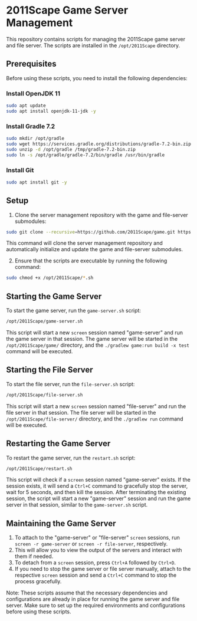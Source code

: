# 2011Scape Game Server Management

This repository contains scripts for managing the 2011Scape game server and file server. The scripts are installed in the `/opt/2011Scape` directory.

## Prerequisites

Before using these scripts, you need to install the following dependencies:

### Install OpenJDK 11

```bash
sudo apt update
sudo apt install openjdk-11-jdk -y
```

### Install Gradle 7.2

```bash
sudo mkdir /opt/gradle
sudo wget https://services.gradle.org/distributions/gradle-7.2-bin.zip -P /tmp
sudo unzip -d /opt/gradle /tmp/gradle-7.2-bin.zip
sudo ln -s /opt/gradle/gradle-7.2/bin/gradle /usr/bin/gradle
```

### Install Git

```bash
sudo apt install git -y
```

## Setup

1. Clone the server management repository with the game and file-server submodules:

```bash
sudo git clone --recursive=https://github.com/2011Scape/game.git https://github.com/2011Scape/file-server.git https://github.com/2011Scape/2011scape-linux-server-management.git /opt/2011Scape
```

This command will clone the server management repository and automatically initialize and update the game and file-server submodules.

2. Ensure that the scripts are executable by running the following command:

```bash
sudo chmod +x /opt/2011Scape/*.sh
```

## Starting the Game Server

To start the game server, run the `game-server.sh` script:

```bash
/opt/2011Scape/game-server.sh
```

This script will start a new `screen` session named "game-server" and run the game server in that session. The game server will be started in the `/opt/2011Scape/game/` directory, and the `./gradlew game:run build -x test` command will be executed.

## Starting the File Server

To start the file server, run the `file-server.sh` script:

```bash
/opt/2011Scape/file-server.sh
```

This script will start a new `screen` session named "file-server" and run the file server in that session. The file server will be started in the `/opt/2011Scape/file-server/` directory, and the `./gradlew run` command will be executed.

## Restarting the Game Server

To restart the game server, run the `restart.sh` script:

```bash
/opt/2011Scape/restart.sh
```

This script will check if a `screen` session named "game-server" exists. If the session exists, it will send a `Ctrl+C` command to gracefully stop the server, wait for 5 seconds, and then kill the session. After terminating the existing session, the script will start a new "game-server" session and run the game server in that session, similar to the `game-server.sh` script.

## Maintaining the Game Server

1. To attach to the "game-server" or "file-server" `screen` sessions, run `screen -r game-server` or `screen -r file-server`, respectively.
2. This will allow you to view the output of the servers and interact with them if needed.
3. To detach from a `screen` session, press `Ctrl+A` followed by `Ctrl+D`.
4. If you need to stop the game server or file server manually, attach to the respective `screen` session and send a `Ctrl+C` command to stop the process gracefully.

Note: These scripts assume that the necessary dependencies and configurations are already in place for running the game server and file server. Make sure to set up the required environments and configurations before using these scripts.
